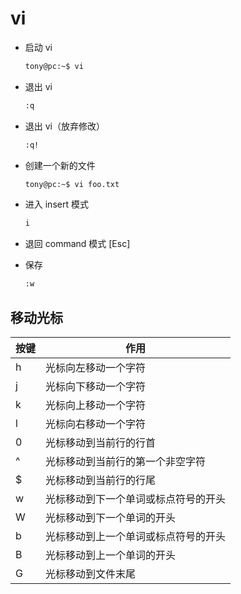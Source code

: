 # vi

- 启动 vi

    ```bash
    tony@pc:~$ vi
    ```

- 退出 vi

    ```bash
    :q
    ```

- 退出 vi（放弃修改）

    ```bash
    :q!
    ```

- 创建一个新的文件

    ```bash
    tony@pc:~$ vi foo.txt
    ```

- 进入 insert 模式

    ```bash
    i
    ```

- 退回 command 模式 [Esc]

- 保存

    ```bash
    :w
    ```

## 移动光标

| 按键 | 作用                                 |
| ---  | ------------------------------------ |
| h    | 光标向左移动一个字符                 |
| j    | 光标向下移动一个字符                 |
| k    | 光标向上移动一个字符                 |
| l    | 光标向右移动一个字符                 |
| 0    | 光标移动到当前行的行首               |
| ^    | 光标移动到当前行的第一个非空字符     |
| $    | 光标移动到当前行的行尾               |
| w    | 光标移动到下一个单词或标点符号的开头 |
| W    | 光标移动到下一个单词的开头           |
| b    | 光标移动到上一个单词或标点符号的开头 |
| B    | 光标移动到上一个单词的开头           |
| G    | 光标移动到文件末尾                   |